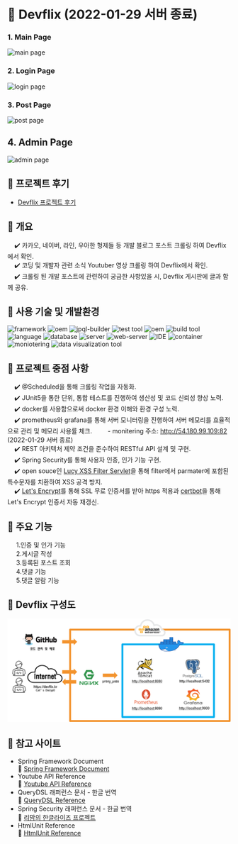 # :seedling: Devflix (2022-01-29 서버 종료)

### 1. Main Page

![main page](./main-page.gif)

### 2. Login Page

![login page](./login-page.gif)

### 3. Post Page

![post page](./post-page.gif)

## 4. Admin Page

![admin page](./admin-page.gif)

## :pushpin: 프로젝트 후기

- [Devflix 프로젝트 후기](https://jun7343.github.io/projects/2021/08/25/devflix-postscripts/)

## :pushpin: 개요

&nbsp;&nbsp;&nbsp;&nbsp;:heavy_check_mark: 카카오, 네이버, 라인, 우아한 형제들 등 개발 블로그 포스트 크롤링 하여 Devflix에서 확인.  
&nbsp;&nbsp;&nbsp;&nbsp;:heavy_check_mark: 코딩 및 개발자 관련 소식 Youtuber 영상 크롤링 하여 Devflix에서 확인.  
&nbsp;&nbsp;&nbsp;&nbsp;:heavy_check_mark: 크롤링 된 개발 포스트에 관련하여 궁금한 사항있을 시, Devflix 게시판에 글과 함께 공유.

## :pushpin: 사용 기술 및 개발환경

![framework](https://img.shields.io/badge/spring%20boot-2.2.2-yellowgreen) ![oem](https://img.shields.io/badge/spring%20data%20jpa-2.2.2-yellow) ![jpql-builder](https://img.shields.io/badge/queryDSL-4.2.2-blue) ![test tool](https://img.shields.io/badge/JUnit-5-green) ![oem](https://img.shields.io/badge/lucy%20xss%20servlet-2.0.0-green) ![build tool](https://img.shields.io/badge/gardle-6.6.1-blue) ![language](https://img.shields.io/badge/java-open--jdk--8-orange) ![database](https://img.shields.io/badge/postgreSQL-11.10-blue) ![server](https://img.shields.io/badge/ubuntu-20.04.1-important) ![web-server](https://img.shields.io/badge/nginx-1.18.0-green) ![IDE](https://img.shields.io/badge/inteliJ-3.2-blueviolet) ![container](https://img.shields.io/badge/docker-latest-lightgray) ![moniotering](https://img.shields.io/badge/prometheus-latest-lightgray) ![data visualization tool](https://img.shields.io/badge/grafana-latest-lightgray)

## :pushpin: 프로젝트 중점 사항

&nbsp;&nbsp;&nbsp;&nbsp;:heavy_check_mark: @Scheduled을 통해 크롤링 작업을 자동화.  
&nbsp;&nbsp;&nbsp;&nbsp;:heavy_check_mark: JUnit5을 통한 단위, 통합 테스트를 진행하여 생산성 및 코드 신뢰성 향상 노력.  
&nbsp;&nbsp;&nbsp;&nbsp;:heavy_check_mark: docker를 사용함으로써 docker 환경 이해와 환경 구성 노력.  
&nbsp;&nbsp;&nbsp;&nbsp;:heavy_check_mark: prometheus와 grafana를 통해 서버 모니터링을 진행하여 서버 메모리를 효율적으로 관리 및 메모리 사용률 체크.
&nbsp;&nbsp;&nbsp;&nbsp;&nbsp;&nbsp;&nbsp; - monitering 주소: http://54.180.99.109:82 (2022-01-29 서버 종료)  
&nbsp;&nbsp;&nbsp;&nbsp;:heavy_check_mark: REST 아키텍처 제약 조건을 준수하여 RESTful API 설계 및 구현.  
&nbsp;&nbsp;&nbsp;&nbsp;:heavy_check_mark: Spring Security를 통해 사용자 인증, 인가 기능 구현.  
&nbsp;&nbsp;&nbsp;&nbsp;:heavy_check_mark: open souce인 [Lucy XSS Filter Servlet](https://github.com/naver/lucy-xss-servlet-filter)을 통해 filter에서 parmater에 포함된 특수문자를 치환하여 XSS 공격 방지.  
&nbsp;&nbsp;&nbsp;&nbsp;:heavy_check_mark: [Let's Encrypt](https://letsencrypt.org/)를 통해 SSL 무료 인증서를 받아 https 적용과 [certbot](https://github.com/certbot/certbot)을 통해 Let's Encrypt 인증서 자동 재갱신.

## :pushpin: 주요 기능

&nbsp;&nbsp;&nbsp;&nbsp; 1.인증 및 인가 기능  
&nbsp;&nbsp;&nbsp;&nbsp; 2.게시글 작성  
&nbsp;&nbsp;&nbsp;&nbsp; 3.등록된 포스트 조회  
&nbsp;&nbsp;&nbsp;&nbsp; 4.댓글 기능  
&nbsp;&nbsp;&nbsp;&nbsp; 5.댓글 알람 기능

## :pushpin: Devflix 구성도

![devflix architecture](./devflix-architecture.png)

## :pushpin: 참고 사이트

- Spring Framework Document  
  :bookmark_tabs: [Spring Framework Document](https://docs.spring.io/spring-framework/docs/current/reference/html/)
- Youtube API Reference  
  :bookmark_tabs: [Youtube API Reference](https://developers.google.com/youtube/v3/docs?hl=ko)
- QueryDSL 래퍼런스 문서 - 한글 번역  
  :bookmark_tabs: [QueryDSL Reference](http://www.querydsl.com/static/querydsl/4.0.1/reference/ko-KR/html_single/)
- Spring Security 래퍼런스 문서 - 한글 번역  
  :bookmark_tabs: [리맘의 한글라이즈 프로젝트](https://godekdls.github.io/Spring%20Security/authentication/)
- HtmlUnit Reference  
  :bookmark_tabs: [HtmlUnit Reference](https://htmlunit.sourceforge.io/frame-howto.html)
